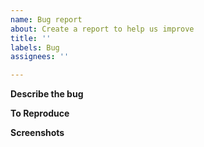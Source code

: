 ```yaml
---
name: Bug report
about: Create a report to help us improve
title: ''
labels: Bug
assignees: ''

---
```


**Describe the bug**

**To Reproduce**

**Screenshots**
